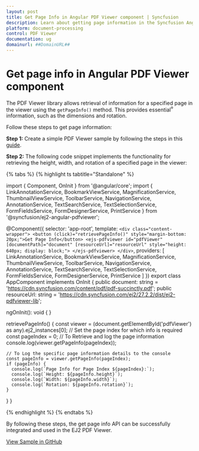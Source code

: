 ```yaml
---
layout: post
title: Get Page Info in Angular PDF Viewer component | Syncfusion
description: Learn about getting page information in the Syncfusion Angular PDF Viewer component of Essential JS 2.
platform: document-processing
control: PDF Viewer
documentation: ug
domainurl: ##DomainURL##
---
```


# Get page info in Angular PDF Viewer component

The PDF Viewer library allows retrieval of information for a specified page in the viewer using the `getPageInfo()` method. This provides essential<sup style="font-size:70%">&reg;</sup> information, such as the dimensions and rotation.

Follow these steps to get page information:

**Step 1:** Create a simple PDF Viewer sample by following the steps in this [guide](https://help.syncfusion.com/document-processing/pdf/pdf-viewer/angular/getting-started).

**Step 2:** The following code snippet implements the functionality for retrieving the height, width, and rotation of a specified page in the viewer:

{% tabs %}
{% highlight ts tabtitle="Standalone" %}

import { Component, OnInit } from '@angular/core';
import {
  LinkAnnotationService,
  BookmarkViewService,
  MagnificationService,
  ThumbnailViewService,
  ToolbarService,
  NavigationService,
  AnnotationService,
  TextSearchService,
  TextSelectionService,
  FormFieldsService,
  FormDesignerService,
  PrintService
} from '@syncfusion/ej2-angular-pdfviewer';

@Component({
  selector: 'app-root',
  template: `
    <div class="content-wrapper">
      <button (click)="retrievePageInfo()" style="margin-bottom: 20px;">Get Page Info</button>
      <ejs-pdfviewer
        id="pdfViewer"
        [documentPath]="document"
        [resourceUrl]="resourceUrl"
        style="height: 640px; display: block;">
      </ejs-pdfviewer>
    </div>
  `,
  providers: [
    LinkAnnotationService,
    BookmarkViewService,
    MagnificationService,
    ThumbnailViewService,
    ToolbarService,
    NavigationService,
    AnnotationService,
    TextSearchService,
    TextSelectionService,
    FormFieldsService,
    FormDesignerService,
    PrintService
  ]
})
export class AppComponent implements OnInit {
  public document: string = 'https://cdn.syncfusion.com/content/pdf/pdf-succinctly.pdf';
  public resourceUrl: string = 'https://cdn.syncfusion.com/ej2/27.2.2/dist/ej2-pdfviewer-lib';

  ngOnInit(): void { }

  retrievePageInfo() {
    const viewer = (document.getElementById('pdfViewer') as any).ej2_instances[0];
    // Set the page index for which info is required
    const pageIndex = 0;
    // To Retrieve and log the page information
    console.log(viewer.getPageInfo(pageIndex));

    // To Log the specific page information details to the console
    const pageInfo = viewer.getPageInfo(pageIndex);
    if (pageInfo) {
      console.log(`Page Info for Page Index ${pageIndex}:`);
      console.log(`Height: ${pageInfo.height}`);
      console.log(`Width: ${pageInfo.width}`);
      console.log(`Rotation: ${pageInfo.rotation}`);
    }
  }
}

{% endhighlight %}
{% endtabs %}

By following these steps, the get page info API can be successfully integrated and used in the EJ2 PDF Viewer.

[View Sample in GitHub](https://github.com/SyncfusionExamples/angular-pdf-viewer-examples/tree/master/How%20to)